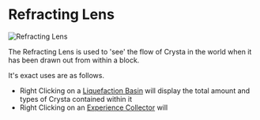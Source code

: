 # Refracting Lens

![Refracting Lens](../../.gitbook/assets/item\_refracting\_lens.png)

The Refracting Lens is used to 'see' the flow of Crysta in the world when it has been drawn out from within a block.

It's exact uses are as follows.

* Right Clicking on a [Liquefaction Basin](../spell-crafting/liquefaction.md) will display the total amount and types of Crysta contained within it
* Right Clicking on an [Experience Collector](../gadgets/experience-collector.md) will&#x20;
